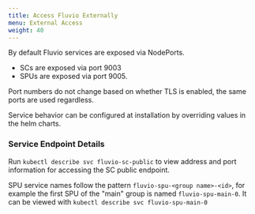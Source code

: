 ```yaml
---
title: Access Fluvio Externally
menu: External Access
weight: 40
---
```


By default Fluvio services are exposed via NodePorts.

* SCs are exposed via port 9003
* SPUs are exposed via port 9005.

Port numbers do not change based on whether TLS is enabled, the same ports are used regardless.

Service behavior can be configured at installation by overriding values in the helm charts.

### Service Endpoint Details

Run `kubectl describe svc fluvio-sc-public` to view address and port information for accessing the SC public endpoint.

SPU service names follow the pattern `fluvio-spu-<group name>-<id>`, for example the first SPU of the "main" group is named `fluvio-spu-main-0`. It can be viewed with `kubectl describe svc fluvio-spu-main-0`
